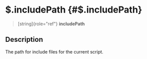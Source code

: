 \$.includePath {#$.includePath}
==============

> [string]{role="ref"} **includePath**

Description
-----------

The path for include files for the current script.

